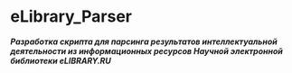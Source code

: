 # eLibrary_Parser
***Разработка скрипта для парсинга результатов интеллектуальной деятельности из информационных ресурсов Научной электронной библиотеки eLIBRARY.RU***
